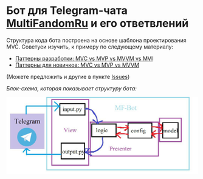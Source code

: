# Бот для Telegram-чата [MultiFandomRu](http://t.me/MultiFandomRu) и его ответвлений

Структура кода бота построена на основе шаблона проектирования MVC.
Советуеи изучить, к примеру по следующему материалу:

- [Паттерны разработки: 
MVC vs MVP vs MVVM vs MVI](https://habr.com/ru/post/344184/)
- [Паттерны для новичков:
 MVC vs MVP vs MVVM](https://habr.com/ru/post/215605/)
 
 (Можете предложить и другие в пункте
  [Issues](https://github.com/DeMaximilianster/MF-Bot/issues/new))
 



*Блок-схема, которая показывает структуру бота:*

  ![](.README_images/scheme.png)
 





